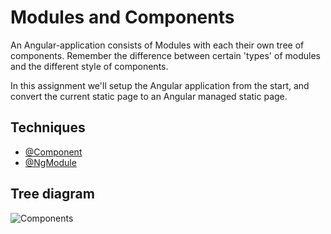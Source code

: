 # Modules and Components

An Angular-application consists of Modules with each their own tree of components.
Remember the difference between certain 'types' of modules and the different style of components.

In this assignment we'll setup the Angular application from the start, and convert the current static page to an Angular
managed static page.

## Techniques
* [@Component](https://angular.io/guide/architecture#components)
* [@NgModule](https://angular.io/guide/architecture#modules)

## Tree diagram
![Components](/images/1.png)
